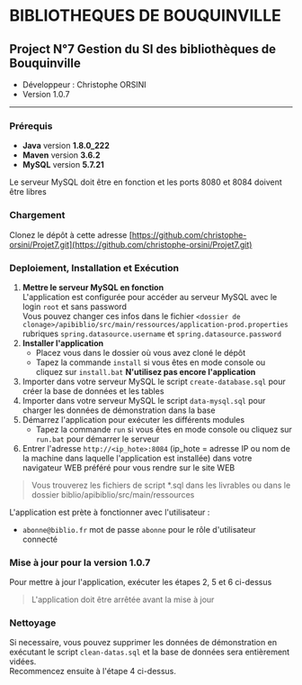 ﻿# BIBLIOTHEQUES DE BOUQUINVILLE

## Project N°7 Gestion du SI des bibliothèques de Bouquinville

* Développeur : Christophe ORSINI
* Version 1.0.7

---
### Prérequis
- **Java** version **1.8.0_222**
- **Maven** version **3.6.2**
- **MySQL** version **5.7.21**
 
Le serveur MySQL doit être en fonction et les ports 8080 et 8084 doivent être libres

### Chargement
Clonez le dépôt à cette adresse [https://github.com/christophe-orsini/Projet7.git](https://github.com/christophe-orsini/Projet7.git)

### Deploiement, Installation et Exécution
1. **Mettre le serveur MySQL en fonction**  
L'application est configurée pour accéder au serveur MySQL avec le login `root` et sans password  
Vous pouvez changer ces infos dans le fichier `<dossier de clonage>/apibiblio/src/main/ressources/application-prod.properties`  
rubriques `spring.datasource.username` et `spring.datasource.password` 
2. **Installer l'application**  
    - Placez vous dans le dossier où vous avez cloné le dépôt  
    - Tapez la commande `install` si vous êtes en mode console ou cliquez sur `install.bat`
    **N'utilisez pas encore l'application**
3. Importer dans votre serveur MySQL le script `create-database.sql` pour créer la base de données et les tables
4. Importer dans votre serveur MySQL le script `data-mysql.sql` pour charger les données de démonstration dans la base
5. Démarrez l'application pour exécuter les différents modules 
    - Tapez la commande `run` si vous êtes en mode console ou cliquez sur `run.bat` pour démarrer le serveur  
6. Entrer l'adresse `http://<ip_hote>:8084` (ip_hote = adresse IP ou nom de la machine dans laquelle l'application est installée) dans votre navigateur WEB préféré pour vous rendre sur le site WEB  

> Vous trouverez les fichiers de script *.sql dans les livrables ou dans le dossier biblio/apibiblio/src/main/ressources

L'application est prète à fonctionner avec l'utilisateur :
- `abonne@biblio.fr` mot de passe `abonne` pour le rôle d'utilisateur connecté

### Mise à jour pour la version 1.0.7
Pour mettre à jour l'application, exécuter les étapes 2, 5 et 6 ci-dessus  
> L'application doit être arrêtée avant la mise à jour

### Nettoyage
Si necessaire, vous pouvez supprimer les données de démonstration en exécutant le script `clean-datas.sql` et la base de données sera entièrement vidées.  
Recommencez ensuite à l'étape 4 ci-dessus.